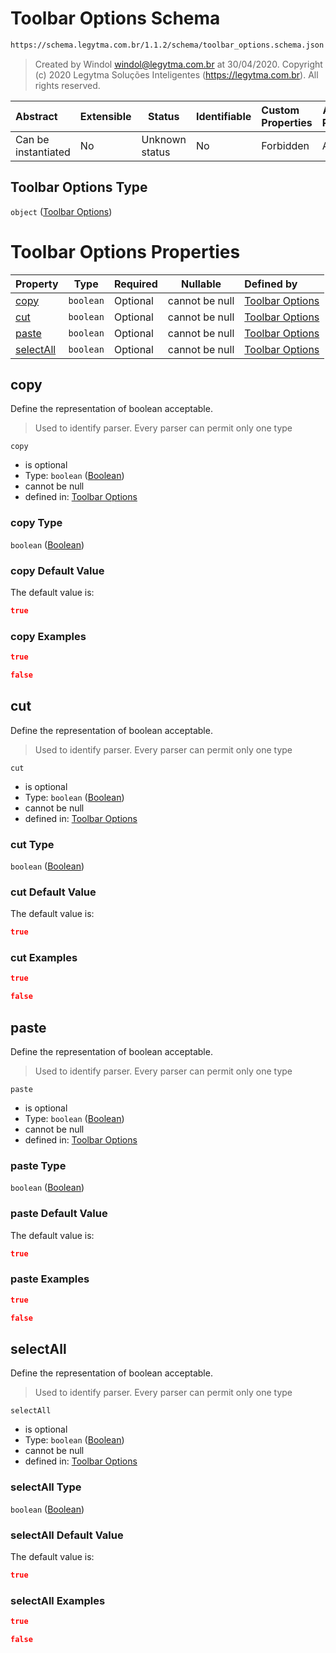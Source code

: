 # Toolbar Options Schema

```txt
https://schema.legytma.com.br/1.1.2/schema/toolbar_options.schema.json
```




> Created by Windol [windol@legytma.com.br](mailto:windol@legytma.com.br) at 30/04/2020.
> Copyright (c) 2020 Legytma Soluções Inteligentes (<https://legytma.com.br>). All rights reserved.
>

| Abstract            | Extensible | Status         | Identifiable | Custom Properties | Additional Properties | Access Restrictions | Defined In                                                                                  |
| :------------------ | ---------- | -------------- | ------------ | :---------------- | --------------------- | ------------------- | ------------------------------------------------------------------------------------------- |
| Can be instantiated | No         | Unknown status | No           | Forbidden         | Allowed               | none                | [toolbar_options.schema.json](../schema/toolbar_options.schema.json) |

## Toolbar Options Type

`object` ([Toolbar Options](toolbar_options.md))

# Toolbar Options Properties

| Property                | Type      | Required | Nullable       | Defined by                                                                                                                                              |
| :---------------------- | --------- | -------- | -------------- | :------------------------------------------------------------------------------------------------------------------------------------------------------ |
| [copy](#copy)           | `boolean` | Optional | cannot be null | [Toolbar Options](button_bar_theme_data-properties-boolean.md)      |
| [cut](#cut)             | `boolean` | Optional | cannot be null | [Toolbar Options](button_bar_theme_data-properties-boolean.md)       |
| [paste](#paste)         | `boolean` | Optional | cannot be null | [Toolbar Options](button_bar_theme_data-properties-boolean.md)     |
| [selectAll](#selectAll) | `boolean` | Optional | cannot be null | [Toolbar Options](button_bar_theme_data-properties-boolean.md) |

## copy

Define the representation of boolean acceptable.


> Used to identify parser. Every parser can permit only one type
>

`copy`

-   is optional
-   Type: `boolean` ([Boolean](button_bar_theme_data-properties-boolean.md))
-   cannot be null
-   defined in: [Toolbar Options](button_bar_theme_data-properties-boolean.md)

### copy Type

`boolean` ([Boolean](button_bar_theme_data-properties-boolean.md))

### copy Default Value

The default value is:

```json
true
```

### copy Examples

```json
true
```

```json
false
```

## cut

Define the representation of boolean acceptable.


> Used to identify parser. Every parser can permit only one type
>

`cut`

-   is optional
-   Type: `boolean` ([Boolean](button_bar_theme_data-properties-boolean.md))
-   cannot be null
-   defined in: [Toolbar Options](button_bar_theme_data-properties-boolean.md)

### cut Type

`boolean` ([Boolean](button_bar_theme_data-properties-boolean.md))

### cut Default Value

The default value is:

```json
true
```

### cut Examples

```json
true
```

```json
false
```

## paste

Define the representation of boolean acceptable.


> Used to identify parser. Every parser can permit only one type
>

`paste`

-   is optional
-   Type: `boolean` ([Boolean](button_bar_theme_data-properties-boolean.md))
-   cannot be null
-   defined in: [Toolbar Options](button_bar_theme_data-properties-boolean.md)

### paste Type

`boolean` ([Boolean](button_bar_theme_data-properties-boolean.md))

### paste Default Value

The default value is:

```json
true
```

### paste Examples

```json
true
```

```json
false
```

## selectAll

Define the representation of boolean acceptable.


> Used to identify parser. Every parser can permit only one type
>

`selectAll`

-   is optional
-   Type: `boolean` ([Boolean](button_bar_theme_data-properties-boolean.md))
-   cannot be null
-   defined in: [Toolbar Options](button_bar_theme_data-properties-boolean.md)

### selectAll Type

`boolean` ([Boolean](button_bar_theme_data-properties-boolean.md))

### selectAll Default Value

The default value is:

```json
true
```

### selectAll Examples

```json
true
```

```json
false
```
